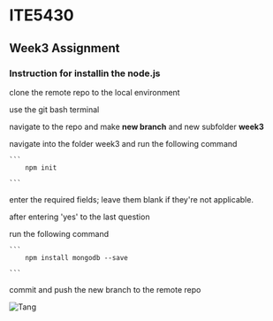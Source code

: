 # ITE5430

## Week3 Assignment

### Instruction for installin the node.js

clone the remote repo to the local environment
	
use the git bash terminal
	
navigate to the repo and make **new branch** and new subfolder **week3**
	
navigate into the folder week3 and run the following command
	
	```
		npm init
       
    ```
	
enter the required fields; leave them blank if they're not applicable.
	
after entering 'yes' to the last question
	
run the following command
	
	```
		npm install mongodb --save
       
    ```
	
commit and push the new branch to the remote repo


![Tang](https://oddlylabs.com/Tang/ITE5430/week3/snapshots/buildApplication?s=150)
	
	
	